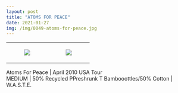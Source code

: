 ```yaml
---
layout: post
title: "ATOMS FOR PEACE"
date: 2021-01-27
img: /img/0049-atoms-for-peace.jpg
---
```




<table style="width:100%;"><tr><td style="vertical-align:top;">
      <figure class="tmblr-full" data-orig-height="2048" data-orig-width="1365" data-orig-src="https://concertshirts.netlify.app/shirts/0049/0049-01.jpg"><img src="https://64.media.tumblr.com/13e8c5c26c41eac6289189901881b732/09c856f47e1b273e-19/s540x810/0d165cc178ede773f81916f3de211f87a10c6e6c.jpg" data-orig-height="2048" data-orig-width="1365" data-orig-src="https://concertshirts.netlify.app/shirts/0049/0049-01.jpg"/></figure></td>
    <td style="vertical-align:top;">
      <figure class="tmblr-full" data-orig-height="2048" data-orig-width="1365" data-orig-src="https://concertshirts.netlify.app/shirts/0049/0049-02.jpg"><img src="https://64.media.tumblr.com/c03cb5542cf56c1af262157d47b15a79/09c856f47e1b273e-5d/s540x810/7e7796b8dc87fa10c58e69c14848f11a9121ef3c.jpg" data-orig-height="2048" data-orig-width="1365" data-orig-src="https://concertshirts.netlify.app/shirts/0049/0049-02.jpg"/></figure></td>
  </tr></table><p>
  Atoms For Peace | April 2010 USA Tour<br/>MEDIUM | 50% Recycled PPreshrunk T Bambooottles/50% Cotton | W.A.S.T.E.
</p>
